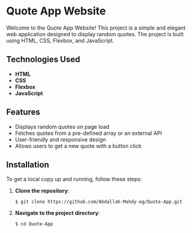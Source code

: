 # Quote App Website

Welcome to the Quote App Website! This project is a simple and elegant web application designed to display random quotes. The project is built using HTML, CSS, Flexbox, and JavaScript.

## Technologies Used
- **HTML**
- **CSS** 
- **Flexbox** 
- **JavaScript**

## Features
- Displays random quotes on page load
- Fetches quotes from a pre-defined array or an external API
- User-friendly and responsive design
- Allows users to get a new quote with a button click

## Installation
To get a local copy up and running, follow these steps:

1. **Clone the repository**:
   
    ```$ git clone https://github.com/Abdallah-Mahdy-eg/Quote-App.git```
 
2. **Navigate to the project directory**:

   ```$ cd Quote-App```
